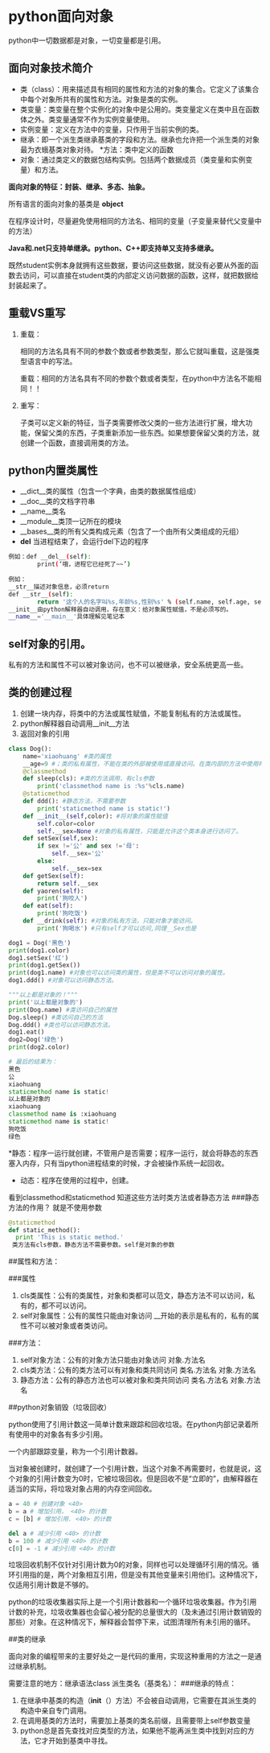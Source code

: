 # python面向对象
python中一切数据都是对象，一切变量都是引用。
## 面向对象技术简介

* 类（class）：用来描述具有相同的属性和方法的对象的集合。它定义了该集合中每个对象所共有的属性和方法。对象是类的实例。
* 类变量：类变量在整个实例化的对象中是公用的。类变量定义在类中且在函数体之外。类变量通常不作为实例变量使用。
* 实例变量：定义在方法中的变量，只作用于当前实例的类。
* 继承：即一个派生类继承基类的字段和方法。继承也允许把一个派生类的对象最为衣蛾基类对象对待。
*方法：类中定义的函数
* 对象：通过类定义的数据包结构实例。包括两个数据成员（类变量和实例变量）和方法。

**面向对象的特征：封装、继承、多态、抽象。**

所有语言的面向对象的基类是 **object**

在程序设计时，尽量避免使用相同的方法名、相同的变量（子变量来替代父变量中的方法）

**Java和.net只支持单继承。python、C++即支持单又支持多继承。**

既然student实例本身就拥有这些数据，要访问这些数据，就没有必要从外面的函数去访问，可以直接在student类的内部定义访问数据的函数，这样，就把数据给封装起来了。

## 重载VS重写
1. 重载： 			

	相同的方法名具有不同的参数个数或者参数类型，那么它就叫重载，这是强类型语言中的写法。

	重载：相同的方法名具有不同的参数个数或者类型，在python中方法名不能相同！！
2. 重写：

	子类可以定义新的特征，当子类需要修改父类的一些方法进行扩展，增大功能，保留父类的东西，子类重新添加一些东西。如果想要保留父类的方法，就创建一个函数，直接调用类的方法。

## python内置类属性
* __dict__类的属性（包含一个字典，由类的数据属性组成）
* __doc__类的文档字符串
* __name__类名
* __module__类顶一记所在的模块
* __bases__类的所有父类构成元素（包含了一个由所有父类组成的元组）
* __del__   当进程结束了，会运行del下边的程序
```bash
例如：def __del__(self):
        print(‘哦，进程它已经死了~~’)
		
例如：
__str__描述对象信息，必须return
def __str__(self):
        return '这个人的名字叫%s,年龄%s,性别%s' % (self.name, self.age, self.sex)
__init__由python解释器自动调用，存在意义：给对象属性赋值，不是必须写的。
__name__='__main__'具体理解见笔记本
```
## self对象的引用。
私有的方法和属性不可以被对象访问，也不可以被继承，安全系统更高一些。

## 类的创建过程
1. 创建一块内存，将类中的方法或属性赋值，不能复制私有的方法或属性。
2. python解释器自动调用__init__方法
3. 返回对象的引用
```python 
class Dog():
	name='xiaohuang' #类的属性
	__age=9 #；类的私有属性，不能在类的外部被使用或直接访问。在类内部的方法中使用时self.__private_attrs
	@classmethod
	def sleep(cls): #类的方法调用，有cls参数
		print('classmethod name is :%s'%cls.name)
	@staticmethod
	def ddd(): #静态方法，不需要参数
		print('staticmethod name is static!')
	def __init__(self,color): #将对象的属性赋值
		self.color=color
		self.__sex=None #对象的私有属性，只能是允许这个类本身进行访问了。
	def setSex(self,sex):
		if sex !='公' and sex !='母':
			self.__sex='公'
		else:
			self.__sex=sex
	def getSex(self):
		return self.__sex
	def yaoren(self):
		print('狗咬人')
	def eat(self):
		print('狗吃饭')
	def __drink(self): #对象的私有方法，只能对象才能访问。
		print('狗喝水') #只有self才可以访问,同理__Sex也是

dog1 = Dog('黑色')
print(dog1.color)
dog1.setSex('红')
print(dog1.getSex())
print(dog1.name) #对象也可以访问类的属性，但是类不可以访问对象的属性。
dog1.ddd() #对象可以访问静态方法。

"""以上都是对象的！"""
print('以上都是对象的')
print(Dog.name) #类访问自己的属性
Dog.sleep() #类访问自己的方法
Dog.ddd() #类也可以访问静态方法。
dog1.eat()
dog2=Dog('绿色')
print(dog2.color)

# 最后的结果为：
黑色
公
xiaohuang
staticmethod name is static!
以上都是对象的
xiaohuang
classmethod name is :xiaohuang
staticmethod name is static!
狗吃饭
绿色
```
    
*静态：程序一运行就创建，不管用户是否需要；程序一运行，就会将静态的东西塞入内存，只有当python进程结束的时候，才会被操作系统一起回收。
* 动态：程序在使用的过程中，创建。
    
看到classmethod和staticmethod 知道这些方法时类方法或者静态方法
###静态方法的作用？   就是不使用参数
```python
@staticmethod
def static_method():
  print 'This is static method.'
 类方法有cls参数，静态方法不需要参数。self是对象的参数
```

##属性和方法：

###属性
1. cls类属性：公有的类属性，对象和类都可以范文，静态方法不可以访问，私有的，都不可以访问。
2. self对象属性：公有的属性只能由对象访问
__开始的表示是私有的，私有的属性不可以被对象或者类访问。

###方法：
1. self对象方法：公有的对象方法只能由对象访问   对象.方法名
2. cls类方法：公有的类方法可以有对象和类共同访问   类名.方法名  对象.方法名
3. 静态方法：公有的静态方法也可以被对象和类共同访问   类名.方法名  对象.方法名



##python对象销毁（垃圾回收）

python使用了引用计数这一简单计数来跟踪和回收垃圾。在python内部记录着所有使用中的对象各有多少引用。

一个内部跟踪变量，称为一个引用计数器。

当对象被创建时，就创建了一个引用计数，当这个对象不再需要时，也就是说，这个对象的引用计数变为0时，它被垃圾回收。但是回收不是“立即的”，由解释器在适当的实际，将垃圾对象占用的内存空间回收。
```python
a = 40 # 创建对象 <40>
b = a # 增加引用， <40> 的计数
c = [b] # 增加引用. <40> 的计数

del a # 减少引用 <40> 的计数
b = 100 # 减少引用 <40> 的计数
c[0] = -1 # 减少引用 <40> 的计数
```

垃圾回收机制不仅针对引用计数为0的对象，同样也可以处理循环引用的情况。循环引用指的是，两个对象相互引用，但是没有其他变量来引用他们。这种情况下，仅适用引用计数是不够的。

python的垃圾收集器实际上是一个引用计数器和一个循环垃圾收集器。作为引用计数的补充，垃圾收集器也会留心被分配的总量很大的（及未通过引用计数销毁的那些）对象。在这种情况下，解释器会暂停下来，试图清理所有未引用的循环。

##类的继承

面向对象的编程带来的主要好处之一是代码的重用，实现这种重用的方法之一是通过继承机制。

需要注意的地方：继承语法class 派生类名（基类名）：
###继承的特点：
1. 在继承中基类的构造（__init__（）方法）不会被自动调用，它需要在其派生类的构造中亲自专门调用。
2. 在调用基类的方法时，需要加上基类的类名前缀，且需要带上self参数变量
3. python总是首先查找对应类型的方法，如果他不能再派生类中找到对应的方法，它才开始到基类中寻找。
